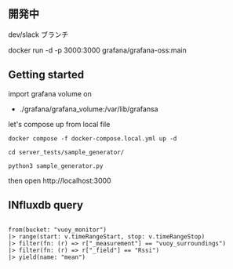 ## 開発中

dev/slack ブランチ

docker run -d -p 3000:3000 grafana/grafana-oss:main

## Getting started

import grafana volume on

- ./grafana/grafana_volume:/var/lib/grafansa

let's compose up from local file

```
docker compose -f docker-compose.local.yml up -d

cd server_tests/sample_generator/

python3 sample_generator.py
```

then open http://localhost:3000

## INfluxdb query

```

from(bucket: "vuoy_monitor")
|> range(start: v.timeRangeStart, stop: v.timeRangeStop)
|> filter(fn: (r) => r["_measurement"] == "vuoy_surroundings")
|> filter(fn: (r) => r["_field"] == "Rssi")
|> yield(name: "mean")

```

```

```

